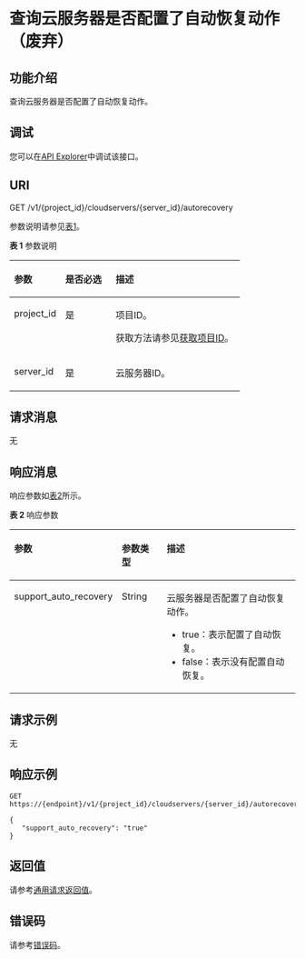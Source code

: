 # 查询云服务器是否配置了自动恢复动作（废弃）<a name="ecs_02_0205"></a>

## 功能介绍<a name="zh-cn_topic_0057973216_section42686800"></a>

查询云服务器是否配置了自动恢复动作。

## 调试<a name="section926243314015"></a>

您可以在[API Explorer](https://apiexplorer.developer.huaweicloud.com/apiexplorer/doc?product=ECS&api=ShowServerAutoRecovery)中调试该接口。

## URI<a name="zh-cn_topic_0057972837_section48648066"></a>

GET /v1/\{project\_id\}/cloudservers/\{server\_id\}/autorecovery

参数说明请参见[表1](#table32475667)。

**表 1**  参数说明

<a name="table32475667"></a>
<table><thead align="left"><tr id="row44937496"><th class="cellrowborder" valign="top" width="22.24%" id="mcps1.2.4.1.1"><p id="p16058544"><a name="p16058544"></a><a name="p16058544"></a>参数</p>
</th>
<th class="cellrowborder" valign="top" width="21.87%" id="mcps1.2.4.1.2"><p id="p25673664"><a name="p25673664"></a><a name="p25673664"></a>是否必选</p>
</th>
<th class="cellrowborder" valign="top" width="55.88999999999999%" id="mcps1.2.4.1.3"><p id="p66300913"><a name="p66300913"></a><a name="p66300913"></a>描述</p>
</th>
</tr>
</thead>
<tbody><tr id="row1664874"><td class="cellrowborder" valign="top" width="22.24%" headers="mcps1.2.4.1.1 "><p id="p637140"><a name="p637140"></a><a name="p637140"></a>project_id</p>
</td>
<td class="cellrowborder" valign="top" width="21.87%" headers="mcps1.2.4.1.2 "><p id="p51608407"><a name="p51608407"></a><a name="p51608407"></a>是</p>
</td>
<td class="cellrowborder" valign="top" width="55.88999999999999%" headers="mcps1.2.4.1.3 "><p id="p37593705"><a name="p37593705"></a><a name="p37593705"></a>项目ID。</p>
<p id="p1180512217438"><a name="p1180512217438"></a><a name="p1180512217438"></a>获取方法请参见<a href="获取项目ID.md">获取项目ID</a>。</p>
</td>
</tr>
<tr id="row41565035"><td class="cellrowborder" valign="top" width="22.24%" headers="mcps1.2.4.1.1 "><p id="p11324657"><a name="p11324657"></a><a name="p11324657"></a>server_id</p>
</td>
<td class="cellrowborder" valign="top" width="21.87%" headers="mcps1.2.4.1.2 "><p id="p44882061"><a name="p44882061"></a><a name="p44882061"></a>是</p>
</td>
<td class="cellrowborder" valign="top" width="55.88999999999999%" headers="mcps1.2.4.1.3 "><p id="p11568292"><a name="p11568292"></a><a name="p11568292"></a><span id="text486174910247"><a name="text486174910247"></a><a name="text486174910247"></a>云服务器</span>ID。</p>
</td>
</tr>
</tbody>
</table>

## 请求消息<a name="zh-cn_topic_0057972837_section35179415"></a>

无

## 响应消息<a name="zh-cn_topic_0057973216_section22805648"></a>

响应参数如[表2](#zh-cn_topic_0057973216_table30138413)所示。

**表 2**  响应参数

<a name="zh-cn_topic_0057973216_table30138413"></a>
<table><thead align="left"><tr id="zh-cn_topic_0057973216_row48088059"><th class="cellrowborder" valign="top" width="32.7%" id="mcps1.2.4.1.1"><p id="zh-cn_topic_0057973216_p2818710"><a name="zh-cn_topic_0057973216_p2818710"></a><a name="zh-cn_topic_0057973216_p2818710"></a>参数</p>
</th>
<th class="cellrowborder" valign="top" width="16.35%" id="mcps1.2.4.1.2"><p id="zh-cn_topic_0057973216_p26988933"><a name="zh-cn_topic_0057973216_p26988933"></a><a name="zh-cn_topic_0057973216_p26988933"></a>参数类型</p>
</th>
<th class="cellrowborder" valign="top" width="50.949999999999996%" id="mcps1.2.4.1.3"><p id="zh-cn_topic_0057973216_p41208449"><a name="zh-cn_topic_0057973216_p41208449"></a><a name="zh-cn_topic_0057973216_p41208449"></a>描述</p>
</th>
</tr>
</thead>
<tbody><tr id="zh-cn_topic_0057973216_row35331722"><td class="cellrowborder" valign="top" width="32.7%" headers="mcps1.2.4.1.1 "><p id="zh-cn_topic_0057973216_p43297228"><a name="zh-cn_topic_0057973216_p43297228"></a><a name="zh-cn_topic_0057973216_p43297228"></a>support_auto_recovery</p>
</td>
<td class="cellrowborder" valign="top" width="16.35%" headers="mcps1.2.4.1.2 "><p id="zh-cn_topic_0057973216_p17414566"><a name="zh-cn_topic_0057973216_p17414566"></a><a name="zh-cn_topic_0057973216_p17414566"></a>String</p>
</td>
<td class="cellrowborder" valign="top" width="50.949999999999996%" headers="mcps1.2.4.1.3 "><p id="p1949458111338"><a name="p1949458111338"></a><a name="p1949458111338"></a><span id="text42771151172418"><a name="text42771151172418"></a><a name="text42771151172418"></a>云服务器</span>是否配置了自动恢复动作。</p>
<a name="ul3145269711341"></a><a name="ul3145269711341"></a><ul id="ul3145269711341"><li>true：表示配置了自动恢复。</li><li>false：表示没有配置自动恢复。</li></ul>
</td>
</tr>
</tbody>
</table>

## 请求示例<a name="section1586317916474"></a>

无

## 响应示例<a name="zh-cn_topic_0057972837_section48179284"></a>

```
GET https://{endpoint}/v1/{project_id}/cloudservers/{server_id}/autorecovery
```

```
{ 
   "support_auto_recovery": "true"
}
```

## 返回值<a name="section38423777104228"></a>

请参考[通用请求返回值](通用请求返回值.md)。

## 错误码<a name="section85821649202813"></a>

请参考[错误码](错误码.md)。

